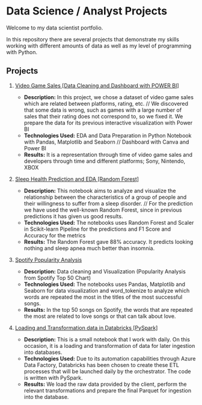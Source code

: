 # Data Science / Analyst Projects


Welcome to my data scientist portfolio.

In this repository there are several projects that demonstrate my skills working with different amounts of data as well as my level of programming with Python.


## Projects
1. [Video Game Sales [Data Cleaning and Dashboard with POWER BI]](https://github.com/lloriz/RaulLloriz_Portfolio/tree/main/Videogame_Data_Cleaning_and_Visual%5BPYTHON%20%26%20POWER%20BI%5D)
   - **Description:** In this project, we chose a dataset of video game sales which are related between platforms, rating, etc. // We discovered that some data is wrong, such as games with a large number of sales that their rating does not correspond to, so we fixed it.
We prepare the data for its previous interactive visualization with Power BI
   - **Technologies Used:** EDA and Data Preparation in Python Notebook with Pandas, Matplotlib and Seaborn // Dashboard with Canva and Power BI
   - **Results:** It is a representation through time of video game sales and developers through time and different platforms; Sony, Nintendo, XBOX

2. [Sleep Health Prediction and EDA [Random Forest]](https://github.com/lloriz/RaulLloriz_Portfolio/tree/main/Sleep%20Health%20%20EDA%20%26%20Model%5BRandom%20Forest%5D)
   - **Description:** This notebook aims to analyze and visualize the relationship between the characteristics of a group of people and their willingness to suffer from a sleep disorder. // For the prediction we have used the well-known Random Forest, since in previous predictions it has given us good results.
   - **Technologies Used:** The notebooks uses Random Forest and Scaler in Scikit-learn Pipeline for the predictions and F1 Score and Accuracy for the metrics
   - **Results:** The Random Forest gave 88% accuracy. It predicts looking nothing and sleep apnea much better than insomnia.

3. [Spotify Popularity Analysis](https://github.com/lloriz/RaulLloriz_Portfolio/tree/main/Popularity_Analysis_Spotify_Top_50_Songs)
   -  **Description:** Data cleaning and Visualization (Popularity Analysis from Spotify Top 50 Chart)
   - **Technologies Used:** The notebooks uses Pandas, Matplotlib and Seaborn for data visualization and word_tokenize to analyze which words are repeated the most in the titles of the most successful songs.
   - **Results:** In the top 50 songs on Spotify, the words that are repeated the most are related to love songs or that can talk about love.
  
4. [Loading and Transformation data in Databricks [PySpark]](https://github.com/lloriz/RaulLloriz_Portfolio/blob/main/Loading%20and%20Transformation%20data%20in%20Databricks%20%5BPySpark%5D/TransformDataInstance_BB.ipynb)
   - **Description:** This is a small notebook that I work with daily. On this occasion, it is a loading and transformation of data for later ingestion into databases.
   - **Technologies Used:** Due to its automation capabilities through Azure Data Factory, Databricks has been chosen to create these ETL processes that will be launched daily by the orchestrator. The code is written with PySpark.
   - **Results:** We load the raw data provided by the client, perform the relevant transformations and prepare the final Parquet for ingestion into the database.
